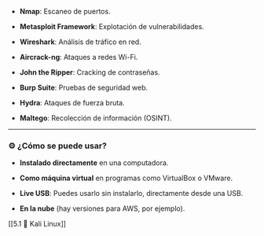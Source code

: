 
- **Nmap**: Escaneo de puertos.
    
- **Metasploit Framework**: Explotación de vulnerabilidades.
    
- **Wireshark**: Análisis de tráfico en red.
    
- **Aircrack-ng**: Ataques a redes Wi-Fi.
    
- **John the Ripper**: Cracking de contraseñas.
    
- **Burp Suite**: Pruebas de seguridad web.
    
- **Hydra**: Ataques de fuerza bruta.
    
- **Maltego**: Recolección de información (OSINT).
    

---

### ⚙️ ¿Cómo se puede usar?

- **Instalado directamente** en una computadora.
    
- **Como máquina virtual** en programas como VirtualBox o VMware.
    
- **Live USB**: Puedes usarlo sin instalarlo, directamente desde una USB.
    
- **En la nube** (hay versiones para AWS, por ejemplo).

[[5.1 🐉 Kali Linux]]
    